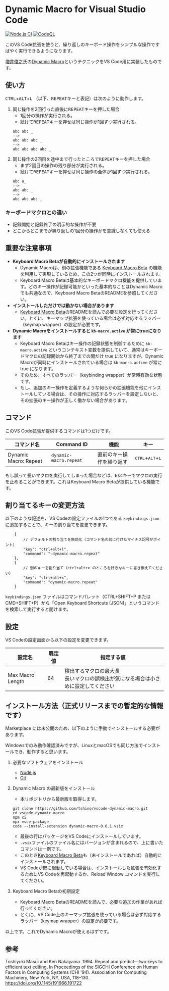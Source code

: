 # Dynamic Macro for Visual Studio Code

[![Node.js CI](https://github.com/tshino/vscode-dynamic-macro/actions/workflows/node.js.yml/badge.svg)](https://github.com/tshino/vscode-dynamic-macro/actions/workflows/node.js.yml)
[![CodeQL](https://github.com/tshino/vscode-dynamic-macro/actions/workflows/github-code-scanning/codeql/badge.svg)](https://github.com/tshino/vscode-dynamic-macro/actions/workflows/github-code-scanning/codeql)

このVS Code拡張を使うと、繰り返しのキーボード操作をシンプルな操作ですばやく実行できるようになります。

[増井俊之](https://github.com/masui)氏の[Dynamic Macro](https://scrapbox.io/masui/Dynamic_Macro)というテクニックをVS Code用に実装したものです。

## 使い方

<kbd>CTRL</kbd>+<kbd>ALT</kbd>+<kbd>L</kbd> （以下、<kbd>REPEAT</kbd>キーと表記）は次のように動作します。

1. 同じ操作を2回行った直後に<kbd>REPEAT</kbd>キーを押した場合
    - 1回分の操作が実行される。
    - 続けて<kbd>REPEAT</kbd>キーを押せば同じ操作が1回ずつ実行される。
    ```
    abc abc _
    -->
    abc abc abc _
    -->
    abc abc abc abc _
    ```
2. 同じ操作の2回目を途中まで行ったところで<kbd>REPEAT</kbd>キーを押した場合
    - まず2回目の操作の残り部分が実行される。
    - 続けて<kbd>REPEAT</kbd>キーを押せば同じ操作の全体が1回ずつ実行される。
    ```
    abc a_
    -->
    abc abc _
    -->
    abc abc abc _
    ```

### キーボードマクロとの違い

- 記録開始と記録終了の明示的な操作が不要
- どこからどこまでが繰り返しの1回分の操作かを意識しなくても使える

## 重要な注意事項

- **Keyboard Macro Betaが自動的にインストールされます**
    - Dynamic Macroは、別の拡張機能である [Keyboard Macro Beta](https://marketplace.visualstudio.com/items?itemName=tshino.kb-macro) の機能を利用して実現しているため、この2つが同時にインストールされます。
    - Keyboard Macro Betaは基本的なキーボードマクロ機能を提供しています。どのキー操作が記録可能かといった基本的なことはDynamic Macroでも共通なので、Keyboard Macro BetaのREADMEを参照してください。
- **インストールしただけでは動かない場合があります**
    - [Keyboard Macro Beta](https://marketplace.visualstudio.com/items?itemName=tshino.kb-macro)のREADMEを読んで必要な設定を行ってください。とくに、キーマップ拡張を使っている場合は必ず対応するラッパー（keymap wrapper）の設定が必要です。
- **Dynamic Macroをインストールすると `kb-macro.active` が常にtrueになります**
    - Keyboard Macro Betaはキー操作の記録状態を制御するために `kb-macro.active` というコンテキスト変数を提供していて、通常はキーボードマクロの記録開始から終了までの間だけ true になりますが、Dynamic Macroが同時にインストールされている場合は `kb-macro.active` が常にtrue になります。
    - そのため、すべてのラッパー（keybinding wrapper）が常時有効な状態です。
    - もし、追加のキー操作を定義するような何らかの拡張機能を他にインストールしている場合は、その操作に対応するラッパーを設定しないと、その拡張のキー操作が正しく働かない場合があります。

## コマンド

このVS Code拡張が提供するコマンドは1つだけです。

| コマンド名 | Command ID | 機能 | キー |
| ---------- | ---------- | ---- | ---- |
| Dynamic Macro: Repeat | `dynamic-macro.repeat` | 直前のキー操作を繰り返す | <kbd>CTRL</kbd>+<kbd>ALT</kbd>+<kbd>L</kbd> |

もし誤って長いマクロを実行してしまった場合などは、<kbd>Esc</kbd>キーでマクロの実行を止めることができます。これはKeyboard Macro Betaが提供している機能です。

## 割り当てるキーの変更方法

以下のような記述を、VS Codeの設定ファイルの1つである `keybindings.json` に追加することで、キーの割り当てを変更できます。
```jsonc
    {
        // デフォルトの割り当てを無効化（コマンド名の前に付けたマイナス記号がポイント）
        "key": "ctrl+alt+l",
        "command": "-dynamic-macro.repeat"
    },
    {
        // 別のキーを割り当て（ctrl+alt+x のところを好きなキーに書き換えてください）
        "key": "ctrl+alt+x",
        "command": "dynamic-macro.repeat"
    }
```
`keybindings.json` ファイルはコマンドパレット（CTRL+SHIFT+P または CMD+SHIFT+P）から「Open Keyboard Shortcuts (JSON)」というコマンドを検索して実行すると開けます。

## 設定

VS Codeの設定画面から以下の設定を変更できます。

| 設定名 | 既定値 | 指定する値 |
| ------ | ------ | ---------- |
| Max Macro Length | 64 | 検出するマクロの最大長 <br>長いマクロの誤検出が気になる場合は小さめに設定してください |

## インストール方法（正式リリースまでの暫定的な情報です）

Marketplace には未公開のため、以下のように手動でインストールする必要があります。

Windowsでのみ動作確認済みですが、LinuxとmacOSでも同じ方法でインストールでき、動作すると思います。

1. 必要なソフトウェアをインストール
    - [Node.js](https://nodejs.org/en/)
    - [Git](https://git-scm.com/)

2. Dynamic Macro の最新版をインストール
    - 本リポジトリから最新版を取得します。
    ```
    git clone https://github.com/tshino/vscode-dynamic-macro.git
    cd vscode-dynamic-macro
    npm ci
    npx vsce package
    code --install-extension dynamic-macro-0.0.1.vsix
    ```
    - 最後の行はパッケージをVS Codeにインストールしています。
    - `.vsix`ファイルのファイル名にはバージョンが含まれるので、上に書いたコマンドは一例です。
    - このとき[Keyboard Macro Beta](https://marketplace.visualstudio.com/items?itemName=tshino.kb-macro)も（未インストールであれば）自動的にインストールされます。
    - VS Codeが既に起動している場合は、インストールした拡張を有効化するためにVS Codeを再起動するか、Reload Window コマンドを実行してください。
3. Keyboard Macro Betaの初期設定
    - Keyboard Macro BetaのREADMEを読んで、必要な追加の作業があれば行ってください。
    - とくに、VS Code上のキーマップ拡張を使っている場合は必ず対応するラッパー（keymap wrapper）の設定が必要です。

以上です。これでDynamic Macroが使えるはずです。

## 参考

Toshiyuki Masui and Ken Nakayama. 1994. Repeat and predict—two keys to efficient text editing. In Proceedings of the SIGCHI Conference on Human Factors in Computing Systems (CHI '94). Association for Computing Machinery, New York, NY, USA, 118–130. https://doi.org/10.1145/191666.191722
